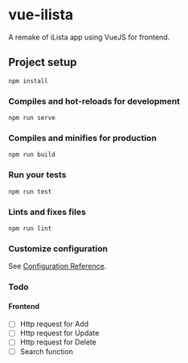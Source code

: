 # vue-ilista
A remake of iLista app using VueJS for frontend.

## Project setup
```
npm install
```

### Compiles and hot-reloads for development
```
npm run serve
```

### Compiles and minifies for production
```
npm run build
```

### Run your tests
```
npm run test
```

### Lints and fixes files
```
npm run lint
```

### Customize configuration
See [Configuration Reference](https://cli.vuejs.org/config/).

### Todo
#### Frontend
  - [ ] Http request for Add
  - [ ] Http request for Update
  - [ ] Http request for Delete
  - [ ] Search function